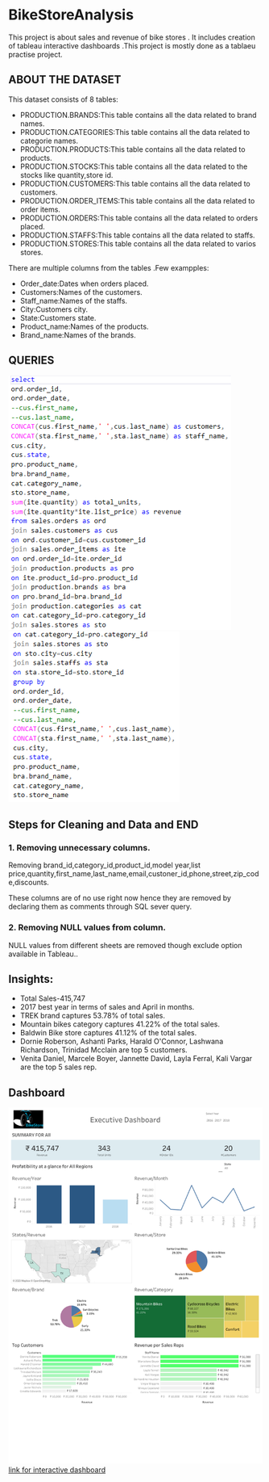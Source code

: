 # BikeStoreAnalysis
This project is about sales and revenue of bike stores . It includes creation of tableau interactive dashboards .This project is mostly done as a tablaeu practise project.

## ABOUT THE DATASET
This dataset consists of 8 tables:
- PRODUCTION.BRANDS:This table contains all the data related to brand names.
- PRODUCTION.CATEGORIES:This table contains all the data related to categorie names.
- PRODUCTION.PRODUCTS:This table contains all the data related to products.
- PRODUCTION.STOCKS:This table contains all the data related to the stocks like quantity,store id.
- PRODUCTION.CUSTOMERS:This table contains all the data related to customers.
- PRODUCTION.ORDER_ITEMS:This table contains all the data related to order items.
- PRODUCTION.ORDERS:This table contains all the data related to orders placed.
- PRODUCTION.STAFFS:This table contains all the data related to staffs.
- PRODUCTION.STORES:This table contains all the data related to varios stores.

There are multiple columns from the tables .Few exampples:
- Order_date:Dates when orders placed.
- Customers:Names of the customers.
- Staff_name:Names of the staffs.
- City:Customers city.
- State:Customers state.
- Product_name:Names of the products.
- Brand_name:Names of the brands.

## QUERIES
![](https://github.com/praveenmandal/BikeStoreAnalysis/blob/main/qwery1.png)
![](https://github.com/praveenmandal/BikeStoreAnalysis/blob/main/qwery2.png)

## Steps for Cleaning and Data and END 
### 1. Removing unnecessary columns.<br>
Removing brand_id,category_id,product_id,model year,list price,quantity,first_name,last_name,email,custoner_id,phone,street,zip_code,discounts.

These columns are of no use right now hence they are removed by declaring them as comments through SQL sever query.

### 2. Removing NULL values from column.
NULL values from different sheets are removed though exclude option available in Tableau..

## Insights:
- Total Sales-415,747
- 2017 best year in terms of sales and April in months.
- TREK brand captures 53.78% of total sales.
- Mountain bikes category captures 41.22% of the total sales.
- Baldwin Bike store captures 41.12% of the total sales.
- Dornie Roberson, Ashanti Parks, Harald O'Connor, Lashwana Richardson, Trinidad Mcclain are top 5 customers.
- Venita Daniel, Marcele Boyer, Jannette David, Layla Ferral, Kali Vargar are the top 5 sales rep.

## Dashboard
![](https://github.com/praveenmandal/BikeStoreAnalysis/blob/main/Dashboard%201.png)
[link for interactive dashboard](https://public.tableau.com/views/BIKESTORE_DASHBOARD/Dashboard1?:language=en-US&:display_count=n&:origin=viz_share_link)

